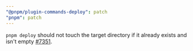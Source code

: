 ```yaml
---
"@pnpm/plugin-commands-deploy": patch
"pnpm": patch
---
```


`pnpm deploy` should not touch the target directory if it already exists and isn't empty [#7351](https://github.com/pnpm/pnpm/issues/7351).

